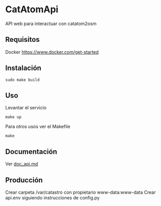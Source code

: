 # CatAtomApi
API web para interactuar con catatom2osm

## Requisitos
Docker https://www.docker.com/get-started

## Instalación

    sudo make build

## Uso

Levantar el servicio

    make up

Para otros usos ver el Makefile

    make

## Documentación
Ver [doc_api.md](doc_api.md)

## Producción
Crear carpeta /var/catastro con propietario www-data:www-data
Crear api.env siguiendo instrucciones de config.py
